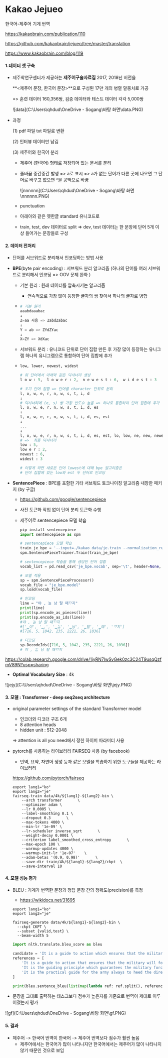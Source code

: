 # Kakao Jejueo

 한국어-제주어 기계 번역 

https://kakaobrain.com/publication/110

https://github.com/kakaobrain/jejueo/tree/master/translation

https://www.kakaobrain.com/blog/119



#### 1.데이터 셋 구축 

- 제주학연구센터가 제공하는 **제주어구술자료집** 2017, 2018년 버전을 

  **<제주어 문장, 한국어 문장>**으로 구성된 17만 개의 병렬 말뭉치로 가공

  => 훈련 데이터 160,356쌍, 검증 데이터와 테스트 데이터 각각 5,000쌍

   ![data](C:\Users\qhdud\OneDrive - Sogang\바탕 화면\data.PNG)

- 과정

  (1) pdf 파일 txt 파일로 변환 

  (2) 인터뷰 데이터만 남김 

  (3) 제주어와 한국어 분리 

  - 제주어 (한국어) 형태로 저장되어 있는 문서를 분리 

  - 줄바꿈 중간중간 발생 => a로 표시 => a가 없는 단어가 다른 곳에 나오면 그 단어로 바꾸고 없으면 ^을 공백으로 바꿈 

    ![nnnnnn](C:\Users\qhdud\OneDrive - Sogang\바탕 화면\nnnnnn.PNG)

  - punctuation 

  - 아래아와 같은 옛한글 standard 유니코드로 

  - train, test, dev 데이터로 split => dev, test 데이터는 한 문장에 단어 5개 이상 들어가는 문장들로 구성 



#### 2. 데이터 전처리 

- 단어를 서브워드로 분리해서 인코딩하는 방법 사용 

- **BPE**(byte pair encoding) : 서브워드 분리 알고리즘 (하나의 단어를 여러 서브워드로 분리해서 인코딩 => OOV 문제 완화 )

  - 기본 원리 : 원래 데이터를 압축시키는 알고리즘 

    - 연속적으로 가장 많이 등장한 글자의 쌍  찾아서 하나의 글자로 병합 

  - ```python
    # 기본 원리 
    aaabdaaabac
    ↓
    Z=aa 사용 => ZabdZabac
    ↓
    Y = ab => ZYdZYac
    ↓
    X=ZY => XdXac
    ```

  - 서브워드 분리 : 유니코드 단위로 단어 집합 만든 후 가장 많이 등장하는 유니그램 하나의 유니그램으로 통합하여 단어 집합에 추가 

  - ```python
    low, lower, newest, widest
    
    # 위 단어에서 아래와 같은 딕셔너리 생성  
    l o w : 5,  l o w e r : 2,  n e w e s t : 6,  w i d e s t : 3
    
    # 초기 단어 집합 => 단어를 character 단위로 분리 
    l, o, w, e, r, n, w, s, t, i, d
    ↓
    # 딕셔너리에 (e, s) 쌍 가장 빈도수 높음 => 하나로 통합하여 단어 집합에 추가 
    l, o, w, e, r, n, w, s, t, i, d, es
    ↓
    l, o, w, e, r, n, w, s, t, i, d, es, est
    ↓
    ...
    ↓
    l, o, w, e, r, n, w, s, t, i, d, es, est, lo, low, ne, new, newest, wi, wid, widest
    # =>  최종 딕셔너리
    low : 5,
    low e r : 2,
    newest : 6,
    widest : 3
    
    # 이렇게 하면 새로운 단어 lowest에 대해 bpe 알고리즘은 
    # 단어 집합에 있는 low와 est 두 단어로 인코딩 
    ```

- **SentencePiece** : BPE를 포함한 기타 서브워드 토크나이징 알고리즘 내장한 패키지 (by 구글)

  - https://github.com/google/sentencepiece

  - 사전 토큰화 작업 없이 단어 분리 토큰화 수행 

  - 제주어로 sentencepiece 모델 학습 

    ```python
    pip install sentencepiece
    import sentencepiece as spm 
    
    # sentencepiece 모델 학습
    train_je_bpe = '--input=./kakao_data/je.train --normalization_rule_name=identity --model_prefix=je_bpe --vocab_size=4000 --model_type=bpe --character_coverage=0.995'
    spm.SentencePieceTrainer.Train(train_je_bpe)
    
    # sentencepiece 학습을 통해 생성된 단어 집합 
    vocab_list = pd.read_csv('je_bpe.vocab', sep='\t', header=None, quoting=csv.QUOTE_NONE)
    
    # 모델 적용 
    sp = spm.SentencePieceProcessor()
    vocab_file = "je_bpe.model"
    sp.load(vocab_file)
    
    # 인코딩
    line = "야 , ᄂᆞᆯ 낭 탈 때ᄁᆞ지"
    print(line)
    print(sp.encode_as_pieces(line))
    print(sp.encode_as_ids(line))
    #야 , ᄂᆞᆯ 낭 탈 때ᄁᆞ지
    #['▁야', '▁,', '▁ᄂᆞᆯ', '▁낭', '▁탈', '▁때', 'ᄁᆞ지']
    #[716, 5, 1042, 235, 2221, 26, 1036]
    
    # 디코딩 
    sp.DecodeIds([716, 5, 1042, 235, 2221, 26, 1036])
    # 야 , ᄂᆞᆯ 낭 탈 때ᄁᆞ지
    ```


https://colab.research.google.com/drive/1iyRN7lwSvGek0zc3C24T9usqQzfmV89N?usp=sharing



- **Optimal Vocabulary Size** : 4k 

![jejy](C:\Users\qhdud\OneDrive - Sogang\바탕 화면\jejy.PNG)





#### 3. 모델 : **Transformer** - deep seq2seq architecture 

- original parameter settings of the standard Transformer model

   - 인코더와 디코더 구조 6개 
   - 8 attention heads 
   - hidden unit : 512-2048 

  => attention is all you need에서 정한 하이퍼 파라미터 사용  

- pytorch를 사용하는 라이브러리 FAIRSEQ 사용 (by facebook) 

  - 번역, 요약, 자연어 생성 등과 같은 모델을 학습하기 위한 도구들을 제공하는 라이브러리 

  https://github.com/pytorch/fairseq

  ```
  export lang1="ko"
  export lang2="je"
  fairseq-train data/4k/${lang1}-${lang2}-bin \
      --arch transformer       \
      --optimizer adam \
      --lr 0.0005 \
      --label-smoothing 0.1 \
      --dropout 0.3       \
      --max-tokens 4000 \
      --min-lr '1e-09' \
      --lr-scheduler inverse_sqrt       \
      --weight-decay 0.0001 \
      --criterion label_smoothed_cross_entropy       \
      --max-epoch 100 \
      --warmup-updates 4000 \
      --warmup-init-lr '1e-07'    \
      --adam-betas '(0.9, 0.98)'       \
      --save-dir train/4k/${lang1}-${lang2}/ckpt  \
      --save-interval 10
  ```

  

#### 4. 모델 성능 평가 

- BLEU : 기계가 번역한 문장과 정답 문장 간의 정확도(precision)를 측정

  - https://wikidocs.net/31695

  ```
  export lang1="ko"
  export lang2="je"
  
  fairseq-generate data/4k/${lang1}-${lang2}-bin \
    --ckpt CKPT \
    --subset {valid,test} \
    --beam-width 5
  ```

  ```python
  import nltk.translate.bleu_score as bleu
  
  candidate = 'It is a guide to action which ensures that the military always obeys the commands of the party'
  references = [
      'It is a guide to action that ensures that the military will forever heed Party commands',
      'It is the guiding principle which guarantees the military forces always being under the command of the Party',
      'It is the practical guide for the army always to heed the directions of the party'
  ]
  
  print(bleu.sentence_bleu(list(map(lambda ref: ref.split(), references)),candidate.split()))
  ```



- 문장을 그대로 출력하는 태스크보다 점수가 높은지를 기준으로 번역이 제대로 이루어졌는지 평가

![gf](C:\Users\qhdud\OneDrive - Sogang\바탕 화면\gf.PNG)




#### 5. 결과 

- 제주어 -> 한국어 번역이 한국어 -> 제주어 번역보다 점수가 훨씬 높음 
  - 제주어에서는 한국어가 많이 나타나지만 한국어에서는 제주어가 많이 나타나지 않기 때문인 것으로 보임 
